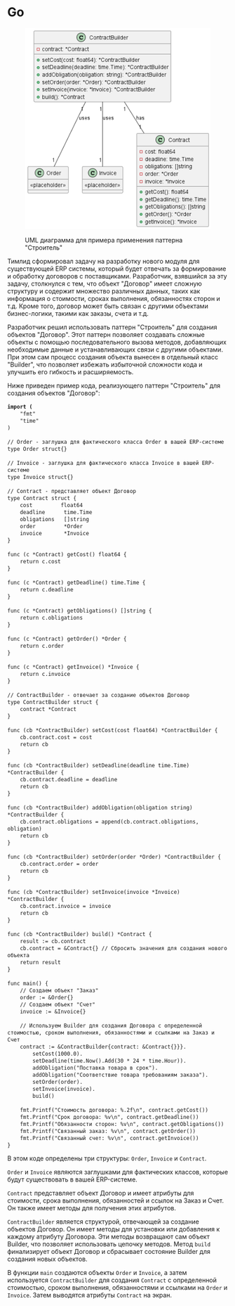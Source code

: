 # Go

<figure><img src="../../../../../.gitbook/assets/image (1) (1) (1) (1) (1) (1) (1) (1) (1) (1) (1) (1) (1) (1) (1) (1) (1) (1) (1) (1) (1) (2) (1) (1) (1) (1) (1) (1) (1) (1) (1).png" alt=""><figcaption><p>UML диаграмма для примера применения паттерна "Строитель"</p></figcaption></figure>

Тимлид сформировал задачу на разработку нового модуля для существующей ERP системы, который будет отвечать за формирование и обработку договоров с поставщиками. Разработчик, взявшийся за эту задачу, столкнулся с тем, что объект "Договор" имеет сложную структуру и содержит множество различных данных, таких как информация о стоимости, сроках выполнения, обязанностях сторон и т.д. Кроме того, договор может быть связан с другими объектами бизнес-логики, такими как заказы, счета и т.д.

Разработчик решил использовать паттерн "Строитель" для создания объектов "Договор". Этот паттерн позволяет создавать сложные объекты с помощью последовательного вызова методов, добавляющих необходимые данные и устанавливающих связи с другими объектами. При этом сам процесс создания объекта вынесен в отдельный класс "Builder", что позволяет избежать избыточной сложности кода и улучшить его гибкость и расширяемость.

Ниже приведен пример кода, реализующего паттерн "Строитель" для создания объектов "Договор":

<pre class="language-python" data-overflow="wrap" data-line-numbers><code class="lang-python"><strong>import (
</strong>    "fmt"
    "time"
)

// Order - заглушка для фактического класса Order в вашей ERP-системе
type Order struct{}

// Invoice - заглушка для фактического класса Invoice в вашей ERP-системе
type Invoice struct{}

// Contract - представляет объект Договор
type Contract struct {
    cost         float64
    deadline      time.Time
    obligations   []string
    order         *Order
    invoice       *Invoice
}

func (c *Contract) getCost() float64 {
    return c.cost
}

func (c *Contract) getDeadline() time.Time {
    return c.deadline
}

func (c *Contract) getObligations() []string {
    return c.obligations
}

func (c *Contract) getOrder() *Order {
    return c.order
}

func (c *Contract) getInvoice() *Invoice {
    return c.invoice
}

// ContractBuilder - отвечает за создание объектов Договор
type ContractBuilder struct {
    contract *Contract
}

func (cb *ContractBuilder) setCost(cost float64) *ContractBuilder {
    cb.contract.cost = cost
    return cb
}

func (cb *ContractBuilder) setDeadline(deadline time.Time) *ContractBuilder {
    cb.contract.deadline = deadline
    return cb
}

func (cb *ContractBuilder) addObligation(obligation string) *ContractBuilder {
    cb.contract.obligations = append(cb.contract.obligations, obligation)
    return cb
}

func (cb *ContractBuilder) setOrder(order *Order) *ContractBuilder {
    cb.contract.order = order
    return cb
}

func (cb *ContractBuilder) setInvoice(invoice *Invoice) *ContractBuilder {
    cb.contract.invoice = invoice
    return cb
}

func (cb *ContractBuilder) build() *Contract {
    result := cb.contract
    cb.contract = &#x26;Contract{} // Сбросить значения для создания нового объекта
    return result
}

func main() {
    // Создаем объект "Заказ"
    order := &#x26;Order{}
    // Создаем объект "Счет"
    invoice := &#x26;Invoice{}

    // Используем Builder для создания Договора с определенной стоимостью, сроком выполнения, обязанностями и ссылками на Заказ и Счет
    contract := &#x26;ContractBuilder{contract: &#x26;Contract{}}}.
        setCost(1000.0).
        setDeadline(time.Now().Add(30 * 24 * time.Hour)).
        addObligation("Поставка товара в срок").
        addObligation("Соответствие товара требованиям заказа").
        setOrder(order).
        setInvoice(invoice).
        build()

    fmt.Printf("Стоимость договора: %.2f\n", contract.getCost())
    fmt.Printf("Срок договора: %v\n", contract.getDeadline())
    fmt.Printf("Обязанности сторон: %v\n", contract.getObligations())
    fmt.Printf("Связанный заказ: %v\n", contract.getOrder())
    fmt.Printf("Связанный счет: %v\n", contract.getInvoice())
}
</code></pre>

В этом коде определены три структуры: `Order`, `Invoice` и `Contract`.&#x20;

`Order` и `Invoice` являются заглушками для фактических классов, которые будут существовать в вашей ERP-системе.&#x20;

`Contract` представляет объект Договор и имеет атрибуты для стоимости, срока выполнения, обязанностей и ссылок на Заказ и Счет. Он также имеет методы для получения этих атрибутов.

`ContractBuilder` является структурой, отвечающей за создание объектов Договор. Он имеет методы для установки или добавления к каждому атрибуту Договора. Эти методы возвращают сам объект Builder, что позволяет использовать цепочку методов. Метод `build` финализирует объект Договор и сбрасывает состояние Builder для создания новых объектов.

В функции `main` создаются объекты `Order` и `Invoice`, а затем используется `ContractBuilder` для создания `Contract` с определенной стоимостью, сроком выполнения, обязанностями и ссылками на `Order` и `Invoice`. Затем выводятся атрибуты `Contract` на экран.
